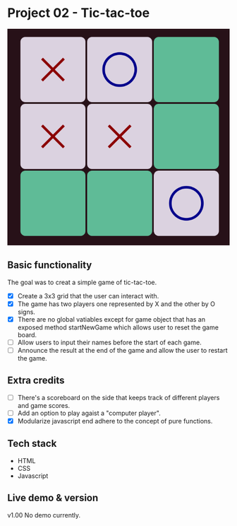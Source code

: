 # Project 02 - Tic-tac-toe

![Screenshoot of the finnished project.](screenshot.png)

## Basic functionality

The goal was to creat a simple game of tic-tac-toe.
- [x] Create a 3x3 grid that the user can interact with.
- [x] The game has two players one represented by X and the other by O signs.
- [x] There are no global vatiables except for game object that has an exposed method startNewGame which allows user to reset the game board.
- [ ] Allow users to input their names before the start of each game.
- [ ] Announce the result at the end of the game and allow the user to restart the game.

## Extra credits
- [ ] There's a scoreboard on the side that keeps track of different players and game scores.
- [ ] Add an option to play agaist a "computer player".
- [x] Modularize javascript end adhere to the concept of pure functions.

## Tech stack

- HTML
- CSS
- Javascript


## Live demo & version
v1.00
No demo currently.